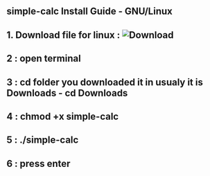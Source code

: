 


## simple-calc Install Guide - GNU/Linux

## 1. Download file for linux :  ![Download](https://github.com/cybergas123/simple-calc/raw/main/simple-calc-linux)

 
## 2 :  open terminal


## 3 :  cd folder you downloaded it in usualy it is Downloads - cd Downloads


## 4 :  chmod +x simple-calc

## 5 :  ./simple-calc

## 6 : press enter
